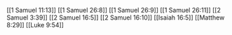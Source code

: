 [[1 Samuel 11:13]]
[[1 Samuel 26:8]]
[[1 Samuel 26:9]]
[[1 Samuel 26:11]]
[[2 Samuel 3:39]]
[[2 Samuel 16:5]]
[[2 Samuel 16:10]]
[[Isaiah 16:5]]
[[Matthew 8:29]]
[[Luke 9:54]]
